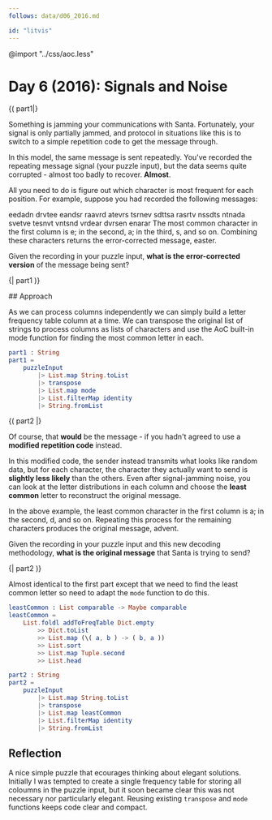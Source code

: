 ```yaml
---
follows: data/d06_2016.md

id: "litvis"
---
```


@import "../css/aoc.less"

# Day 6 (2016): Signals and Noise

{( part1|}

Something is jamming your communications with Santa. Fortunately, your signal is only partially jammed, and protocol in situations like this is to switch to a simple repetition code to get the message through.

In this model, the same message is sent repeatedly. You've recorded the repeating message signal (your puzzle input), but the data seems quite corrupted - almost too badly to recover. **Almost**.

All you need to do is figure out which character is most frequent for each position. For example, suppose you had recorded the following messages:

eedadn
drvtee
eandsr
raavrd
atevrs
tsrnev
sdttsa
rasrtv
nssdts
ntnada
svetve
tesnvt
vntsnd
vrdear
dvrsen
enarar
The most common character in the first column is e; in the second, a; in the third, s, and so on. Combining these characters returns the error-corrected message, easter.

Given the recording in your puzzle input, **what is the error-corrected version** of the message being sent?

{| part1 )}

## Approach

As we can process columns independently we can simply build a letter frequency table column at a time. We can transpose the original list of strings to process columns as lists of characters and use the AoC built-in mode function for finding the most common letter in each.

```elm {l r}
part1 : String
part1 =
    puzzleInput
        |> List.map String.toList
        |> transpose
        |> List.map mode
        |> List.filterMap identity
        |> String.fromList
```

{( part2 |}

Of course, that **would** be the message - if you hadn't agreed to use a **modified repetition code** instead.

In this modified code, the sender instead transmits what looks like random data, but for each character, the character they actually want to send is **slightly less likely** than the others. Even after signal-jamming noise, you can look at the letter distributions in each column and choose the **least common** letter to reconstruct the original message.

In the above example, the least common character in the first column is a; in the second, d, and so on. Repeating this process for the remaining characters produces the original message, advent.

Given the recording in your puzzle input and this new decoding methodology, **what is the original message** that Santa is trying to send?

{| part2 )}

Almost identical to the first part except that we need to find the least common letter so need to adapt the `mode` function to do this.

```elm {l}
leastCommon : List comparable -> Maybe comparable
leastCommon =
    List.foldl addToFreqTable Dict.empty
        >> Dict.toList
        >> List.map (\( a, b ) -> ( b, a ))
        >> List.sort
        >> List.map Tuple.second
        >> List.head
```

```elm {l r}
part2 : String
part2 =
    puzzleInput
        |> List.map String.toList
        |> transpose
        |> List.map leastCommon
        |> List.filterMap identity
        |> String.fromList
```

## Reflection

A nice simple puzzle that ecourages thinking about elegant solutions. Initially I was tempted to create a single frequency table for storing all coloumns in the puzzle input, but it soon became clear this was not necessary nor particularly elegant. Reusing existing `transpose` and `mode` functions keeps code clear and compact.
